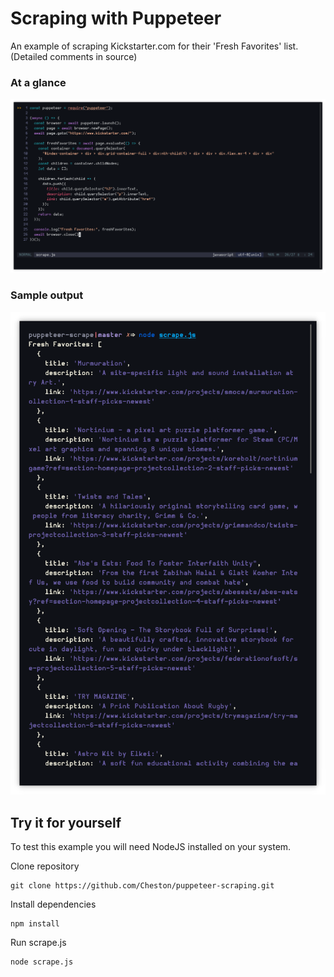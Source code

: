 # Scraping with Puppeteer

An example of scraping Kickstarter.com for their 'Fresh Favorites' list.
(Detailed comments in source)

### At a glance
![Code at a glance](scrape.png)
### Sample output
![Sample output](output.png)

## Try it for yourself

To test this example you will need NodeJS installed on your system.

 Clone repository
```
git clone https://github.com/Cheston/puppeteer-scraping.git
```

Install dependencies
```
npm install
```

Run scrape.js
```
node scrape.js
```
